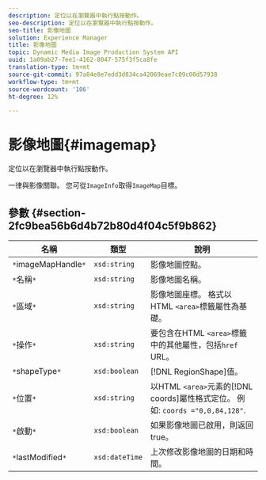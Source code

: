 ```yaml
---
description: 定位以在瀏覽器中執行點按動作。
seo-description: 定位以在瀏覽器中執行點按動作。
seo-title: 影像地圖
solution: Experience Manager
title: 影像地圖
topic: Dynamic Media Image Production System API
uuid: 1a09ab27-7ee1-4162-8047-575f3f5ca8fe
translation-type: tm+mt
source-git-commit: 97a84e8e7edd3d834ca42069eae7c09c00d57938
workflow-type: tm+mt
source-wordcount: '106'
ht-degree: 12%

---
```



# 影像地圖{#imagemap}

定位以在瀏覽器中執行點按動作。

一律與影像關聯。 您可從`ImageInfo`取得`ImageMap`目標。

## 參數 {#section-2fc9bea56b6d4b72b80d4f04c5f9b862}

| 名稱 | 類型 | 說明 |
|---|---|---|
| `*`imageMapHandle`*` | `xsd:string` | 影像地圖控點。 |
| `*`名稱`*` | `xsd:string` | 影像地圖名稱。 |
| `*`區域`*` | `xsd:string` | 影像地圖座標。 格式以HTML `<area>`標籤屬性為基礎。 |
| `*`操作`*` | `xsd:string` | 要包含在HTML `<area>`標籤中的其他屬性，包括`href` URL。 |
| `*`shapeType`*` | `xsd:boolean` | [!DNL RegionShape]值。 |
| `*`位置`*` | `xsd:string` | 以HTML `<area>`元素的[!DNL coords]屬性格式定位。 例如: `coords ="0,0,84,128"`. |
| `*`啟動`*` | `xsd:boolean` | 如果影像地圖已啟用，則返回true。 |
| `*`lastModified`*` | `xsd:dateTime` | 上次修改影像地圖的日期和時間。 |

